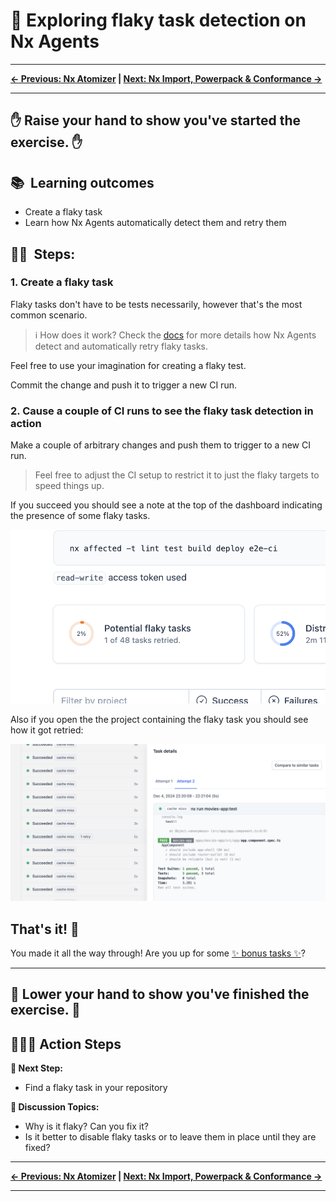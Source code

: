 # 📖 Exploring flaky task detection on Nx Agents

---

**[← Previous: Nx Atomizer](./18-atomizer.md) | [Next: Nx Import, Powerpack & Conformance →](./20-bonus.md)**

---

✋ Raise your hand to show you've started the exercise. ✋
---

## 📚&nbsp;&nbsp;**Learning outcomes**

- Create a flaky task
- Learn how Nx Agents automatically detect them and retry them

## 🏋️‍♀️&nbsp;&nbsp;Steps:

### 1. Create a flaky task

Flaky tasks don't have to be tests necessarily, however that's the most common scenario.

> ℹ️ How does it work? Check the [docs](https://nx.dev/ci/features/flaky-tasks) for more details how Nx Agents detect and automatically retry flaky tasks.

Feel free to use your imagination for creating a flaky test.

Commit the change and push it to trigger a new CI run.

### 2. Cause a couple of CI runs to see the flaky task detection in action

Make a couple of arbitrary changes and push them to trigger to a new CI run.

> Feel free to adjust the CI setup to restrict it to just the flaky targets to speed things up.

If you succeed you should see a note at the top of the dashboard indicating the presence of some flaky tasks.

![flaky tasks](images/flaky-tasks.png)

Also if you open the the project containing the flaky task you should see how it got retried:

![flaky task retry](images/flaky-task-retry.png)

## That's it! 🎉

You made it all the way through! Are you up for some [✨ bonus tasks ✨](./20-bonus.md)?

---
👏 Lower your hand to show you've finished the exercise. 👏
---

## 🏃‍♂️‍➡️ Action Steps

**👟 Next Step:**
- Find a flaky task in your repository

**🧠 Discussion Topics:**
- Why is it flaky? Can you fix it?
- Is it better to disable flaky tasks or to leave them in place until they are fixed?

---

**[← Previous: Nx Atomizer](./18-atomizer.md) | [Next: Nx Import, Powerpack & Conformance →](./20-bonus.md)**

---
